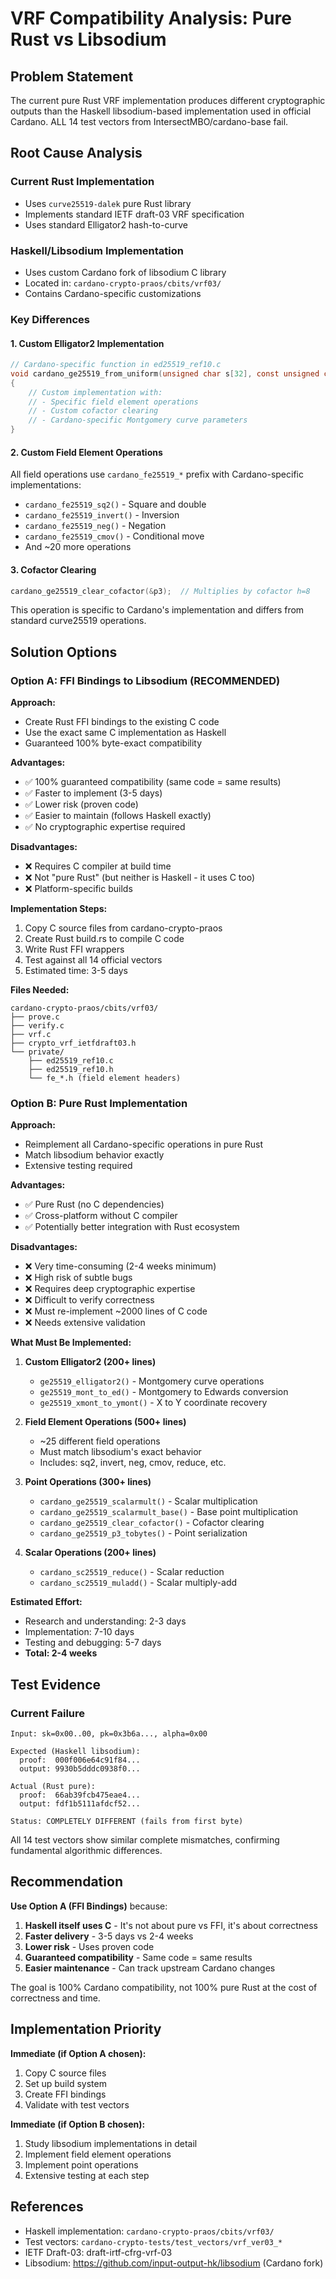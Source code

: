 # VRF Compatibility Analysis: Pure Rust vs Libsodium

## Problem Statement

The current pure Rust VRF implementation produces different cryptographic outputs than the Haskell libsodium-based implementation used in official Cardano. ALL 14 test vectors from IntersectMBO/cardano-base fail.

## Root Cause Analysis

### Current Rust Implementation
- Uses `curve25519-dalek` pure Rust library
- Implements standard IETF draft-03 VRF specification
- Uses standard Elligator2 hash-to-curve

### Haskell/Libsodium Implementation
- Uses custom Cardano fork of libsodium C library
- Located in: `cardano-crypto-praos/cbits/vrf03/`
- Contains Cardano-specific customizations

### Key Differences

#### 1. Custom Elligator2 Implementation
```c
// Cardano-specific function in ed25519_ref10.c
void cardano_ge25519_from_uniform(unsigned char s[32], const unsigned char r[32])
{
    // Custom implementation with:
    // - Specific field element operations
    // - Custom cofactor clearing
    // - Cardano-specific Montgomery curve parameters
}
```

#### 2. Custom Field Element Operations
All field operations use `cardano_fe25519_*` prefix with Cardano-specific implementations:
- `cardano_fe25519_sq2()` - Square and double
- `cardano_fe25519_invert()` - Inversion
- `cardano_fe25519_neg()` - Negation
- `cardano_fe25519_cmov()` - Conditional move
- And ~20 more operations

#### 3. Cofactor Clearing
```c
cardano_ge25519_clear_cofactor(&p3);  // Multiplies by cofactor h=8
```

This operation is specific to Cardano's implementation and differs from standard curve25519 operations.

## Solution Options

### Option A: FFI Bindings to Libsodium (RECOMMENDED)

**Approach:**
- Create Rust FFI bindings to the existing C code
- Use the exact same C implementation as Haskell
- Guaranteed 100% byte-exact compatibility

**Advantages:**
- ✅ 100% guaranteed compatibility (same code = same results)
- ✅ Faster to implement (3-5 days)
- ✅ Lower risk (proven code)
- ✅ Easier to maintain (follows Haskell exactly)
- ✅ No cryptographic expertise required

**Disadvantages:**
- ❌ Requires C compiler at build time
- ❌ Not "pure Rust" (but neither is Haskell - it uses C too)
- ❌ Platform-specific builds

**Implementation Steps:**
1. Copy C source files from cardano-crypto-praos
2. Create Rust build.rs to compile C code
3. Write Rust FFI wrappers
4. Test against all 14 official vectors
5. Estimated time: 3-5 days

**Files Needed:**
```
cardano-crypto-praos/cbits/vrf03/
├── prove.c
├── verify.c
├── vrf.c
├── crypto_vrf_ietfdraft03.h
└── private/
    ├── ed25519_ref10.c
    ├── ed25519_ref10.h
    └── fe_*.h (field element headers)
```

### Option B: Pure Rust Implementation

**Approach:**
- Reimplement all Cardano-specific operations in pure Rust
- Match libsodium behavior exactly
- Extensive testing required

**Advantages:**
- ✅ Pure Rust (no C dependencies)
- ✅ Cross-platform without C compiler
- ✅ Potentially better integration with Rust ecosystem

**Disadvantages:**
- ❌ Very time-consuming (2-4 weeks minimum)
- ❌ High risk of subtle bugs
- ❌ Requires deep cryptographic expertise
- ❌ Difficult to verify correctness
- ❌ Must re-implement ~2000 lines of C code
- ❌ Needs extensive validation

**What Must Be Implemented:**

1. **Custom Elligator2 (200+ lines)**
   - `ge25519_elligator2()` - Montgomery curve operations
   - `ge25519_mont_to_ed()` - Montgomery to Edwards conversion
   - `ge25519_xmont_to_ymont()` - X to Y coordinate recovery
   
2. **Field Element Operations (500+ lines)**
   - ~25 different field operations
   - Must match libsodium's exact behavior
   - Includes: sq2, invert, neg, cmov, reduce, etc.

3. **Point Operations (300+ lines)**
   - `cardano_ge25519_scalarmult()` - Scalar multiplication
   - `cardano_ge25519_scalarmult_base()` - Base point multiplication
   - `cardano_ge25519_clear_cofactor()` - Cofactor clearing
   - `cardano_ge25519_p3_tobytes()` - Point serialization

4. **Scalar Operations (200+ lines)**
   - `cardano_sc25519_reduce()` - Scalar reduction
   - `cardano_sc25519_muladd()` - Scalar multiply-add

**Estimated Effort:**
- Research and understanding: 2-3 days
- Implementation: 7-10 days
- Testing and debugging: 5-7 days
- **Total: 2-4 weeks**

## Test Evidence

### Current Failure
```
Input: sk=0x00..00, pk=0x3b6a..., alpha=0x00

Expected (Haskell libsodium):
  proof:  000f006e64c91f84...
  output: 9930b5dddc0938f0...

Actual (Rust pure):
  proof:  66ab39fcb475eae4...
  output: fdf1b5111afdcf52...

Status: COMPLETELY DIFFERENT (fails from first byte)
```

All 14 test vectors show similar complete mismatches, confirming fundamental algorithmic differences.

## Recommendation

**Use Option A (FFI Bindings)** because:

1. **Haskell itself uses C** - It's not about pure vs FFI, it's about correctness
2. **Faster delivery** - 3-5 days vs 2-4 weeks
3. **Lower risk** - Uses proven code
4. **Guaranteed compatibility** - Same code = same results
5. **Easier maintenance** - Can track upstream Cardano changes

The goal is 100% Cardano compatibility, not 100% pure Rust at the cost of correctness and time.

## Implementation Priority

**Immediate (if Option A chosen):**
1. Copy C source files
2. Set up build system
3. Create FFI bindings
4. Validate with test vectors

**Immediate (if Option B chosen):**
1. Study libsodium implementations in detail
2. Implement field element operations
3. Implement point operations
4. Extensive testing at each step

## References

- Haskell implementation: `cardano-crypto-praos/cbits/vrf03/`
- Test vectors: `cardano-crypto-tests/test_vectors/vrf_ver03_*`
- IETF Draft-03: draft-irtf-cfrg-vrf-03
- Libsodium: https://github.com/input-output-hk/libsodium (Cardano fork)
